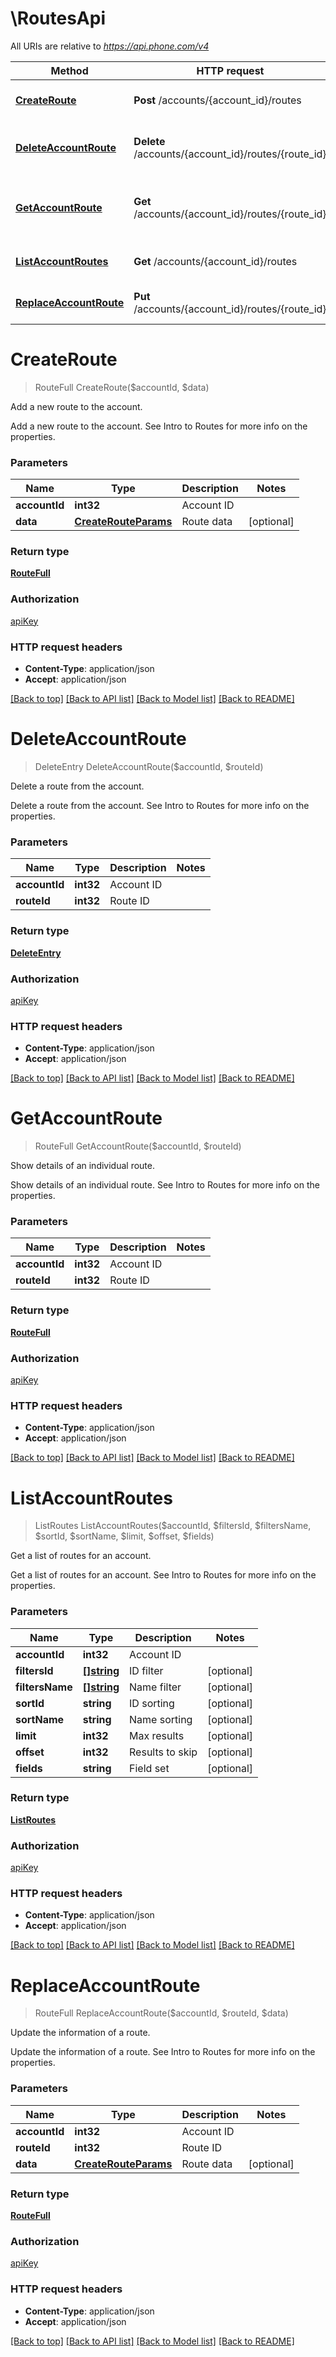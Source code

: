 # \RoutesApi

All URIs are relative to *https://api.phone.com/v4*

Method | HTTP request | Description
------------- | ------------- | -------------
[**CreateRoute**](RoutesApi.md#CreateRoute) | **Post** /accounts/{account_id}/routes | Add a new route to the account.
[**DeleteAccountRoute**](RoutesApi.md#DeleteAccountRoute) | **Delete** /accounts/{account_id}/routes/{route_id} | Delete a route from the account.
[**GetAccountRoute**](RoutesApi.md#GetAccountRoute) | **Get** /accounts/{account_id}/routes/{route_id} | Show details of an individual route.
[**ListAccountRoutes**](RoutesApi.md#ListAccountRoutes) | **Get** /accounts/{account_id}/routes | Get a list of routes for an account.
[**ReplaceAccountRoute**](RoutesApi.md#ReplaceAccountRoute) | **Put** /accounts/{account_id}/routes/{route_id} | Update the information of a route.


# **CreateRoute**
> RouteFull CreateRoute($accountId, $data)

Add a new route to the account.

Add a new route to the account. See Intro to Routes for more info on the properties.


### Parameters

Name | Type | Description  | Notes
------------- | ------------- | ------------- | -------------
 **accountId** | **int32**| Account ID | 
 **data** | [**CreateRouteParams**](CreateRouteParams.md)| Route data | [optional] 

### Return type

[**RouteFull**](RouteFull.md)

### Authorization

[apiKey](../README.md#apiKey)

### HTTP request headers

 - **Content-Type**: application/json
 - **Accept**: application/json

[[Back to top]](#) [[Back to API list]](../README.md#documentation-for-api-endpoints) [[Back to Model list]](../README.md#documentation-for-models) [[Back to README]](../README.md)

# **DeleteAccountRoute**
> DeleteEntry DeleteAccountRoute($accountId, $routeId)

Delete a route from the account.

Delete a route from the account. See Intro to Routes for more info on the properties.


### Parameters

Name | Type | Description  | Notes
------------- | ------------- | ------------- | -------------
 **accountId** | **int32**| Account ID | 
 **routeId** | **int32**| Route ID | 

### Return type

[**DeleteEntry**](DeleteEntry.md)

### Authorization

[apiKey](../README.md#apiKey)

### HTTP request headers

 - **Content-Type**: application/json
 - **Accept**: application/json

[[Back to top]](#) [[Back to API list]](../README.md#documentation-for-api-endpoints) [[Back to Model list]](../README.md#documentation-for-models) [[Back to README]](../README.md)

# **GetAccountRoute**
> RouteFull GetAccountRoute($accountId, $routeId)

Show details of an individual route.

Show details of an individual route. See Intro to Routes for more info on the properties.


### Parameters

Name | Type | Description  | Notes
------------- | ------------- | ------------- | -------------
 **accountId** | **int32**| Account ID | 
 **routeId** | **int32**| Route ID | 

### Return type

[**RouteFull**](RouteFull.md)

### Authorization

[apiKey](../README.md#apiKey)

### HTTP request headers

 - **Content-Type**: application/json
 - **Accept**: application/json

[[Back to top]](#) [[Back to API list]](../README.md#documentation-for-api-endpoints) [[Back to Model list]](../README.md#documentation-for-models) [[Back to README]](../README.md)

# **ListAccountRoutes**
> ListRoutes ListAccountRoutes($accountId, $filtersId, $filtersName, $sortId, $sortName, $limit, $offset, $fields)

Get a list of routes for an account.

Get a list of routes for an account. See Intro to Routes for more info on the properties.


### Parameters

Name | Type | Description  | Notes
------------- | ------------- | ------------- | -------------
 **accountId** | **int32**| Account ID | 
 **filtersId** | [**[]string**](string.md)| ID filter | [optional] 
 **filtersName** | [**[]string**](string.md)| Name filter | [optional] 
 **sortId** | **string**| ID sorting | [optional] 
 **sortName** | **string**| Name sorting | [optional] 
 **limit** | **int32**| Max results | [optional] 
 **offset** | **int32**| Results to skip | [optional] 
 **fields** | **string**| Field set | [optional] 

### Return type

[**ListRoutes**](ListRoutes.md)

### Authorization

[apiKey](../README.md#apiKey)

### HTTP request headers

 - **Content-Type**: application/json
 - **Accept**: application/json

[[Back to top]](#) [[Back to API list]](../README.md#documentation-for-api-endpoints) [[Back to Model list]](../README.md#documentation-for-models) [[Back to README]](../README.md)

# **ReplaceAccountRoute**
> RouteFull ReplaceAccountRoute($accountId, $routeId, $data)

Update the information of a route.

Update the information of a route. See Intro to Routes for more info on the properties.


### Parameters

Name | Type | Description  | Notes
------------- | ------------- | ------------- | -------------
 **accountId** | **int32**| Account ID | 
 **routeId** | **int32**| Route ID | 
 **data** | [**CreateRouteParams**](CreateRouteParams.md)| Route data | [optional] 

### Return type

[**RouteFull**](RouteFull.md)

### Authorization

[apiKey](../README.md#apiKey)

### HTTP request headers

 - **Content-Type**: application/json
 - **Accept**: application/json

[[Back to top]](#) [[Back to API list]](../README.md#documentation-for-api-endpoints) [[Back to Model list]](../README.md#documentation-for-models) [[Back to README]](../README.md)

